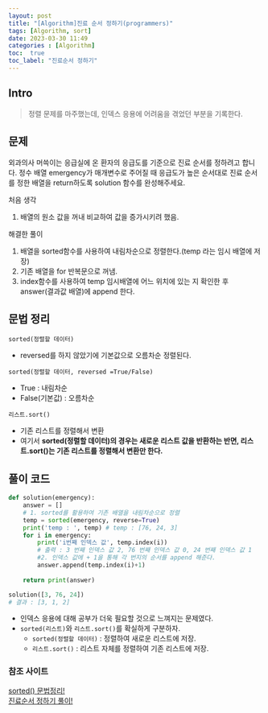 ```yaml
---
layout: post
title: "[Algorithm]진료 순서 정하기(programmers)"
tags: [Algorithm, sort]
date: 2023-03-30 11:49
categories : [Algorithm]
toc:  true
toc_label: "진료순서 정하기"
---
```


## Intro
> 정렬 문제를 마주했는데, 인덱스 응용에 어려움을 겪었던 부분을 기록한다.

## 문제
외과의사 머쓱이는 응급실에 온 환자의 응급도를 기준으로 진료 순서를 정하려고 합니다. 정수 배열 emergency가 매개변수로 주어질 때 응급도가 높은 순서대로 진료 순서를 정한 배열을 return하도록 solution 함수를 완성해주세요.

처음 생각
1. 배열의 원소 값을 꺼내 비교하여 값을 증가시키려 했음.

해결한 풀이
1. 배열을 sorted함수를 사용하여 내림차순으로 정렬한다.(temp 라는 임시 배열에 저장)
2. 기존 배열을 for 반복문으로 꺼냄.
3. index함수를 사용하여 temp 임시배열에 어느 위치에 있는 지 확인한 후 answer(결과값 배열)에 append 한다.

## 문법 정리

`sorted(정렬할 데이터)`
- reversed를 하지 않았기에 기본값으로 오름차순 정렬된다.

`sorted(정렬할 데이터, reversed =True/False)`
- True : 내림차순
- False(기본값) : 오름차순

`리스트.sort()`
- 기존 리스트를 정렬해서 변환
- 여기서 **sorted(정렬할 데이터)의 경우는 새로운 리스트 값을 반환하는 반면, 리스트.sort()는 기존 리스트를 정렬해서 변환만 한다.** 

## 풀이 코드
```Python
def solution(emergency):
    answer = []
    # 1. sorted를 활용하여 기존 배열을 내림차순으로 정렬
    temp = sorted(emergency, reverse=True)
    print('temp : ', temp) # temp : [76, 24, 3]
    for i in emergency:
        print('i번째 인덱스 값', temp.index(i))
        # 출력 : 3 번째 인덱스 값 2, 76 번째 인덱스 값 0, 24 번째 인덱스 값 1
        #2. 인덱스 값에 + 1을 통해 각 번지의 순서를 append 해준다.
        answer.append(temp.index(i)+1)
           
    return print(answer)

solution([3, 76, 24])
# 결과 : [3, 1, 2]
```

- 인덱스 응용에 대해 공부가 더욱 필요할 것으로 느껴지는 문제였다.
- `sorted(리스트)`와 `리스트.sort()`를 확실하게 구분하자.
    - `sorted(정렬할 데이터)` : 정렬하여 새로운 리스트에 저장.
    - `리스트.sort()` : 리스트 자체를 정렬하여 기존 리스트에 저장.


### 참조 사이트
[sorted() 문법정리!](https://blockdmask.tistory.com/466)<br>
[진료순서 정하기 풀이!](https://velog.io/@zinu/%ED%94%84%EB%A1%9C%EA%B7%B8%EB%9E%98%EB%A8%B8%EC%8A%A4-%EC%A7%84%EB%A3%8C%EC%88%9C%EC%84%9C-%EC%A0%95%ED%95%98%EA%B8%B0sorted%ED%8C%8C%EC%9D%B4%EC%8D%AC)
